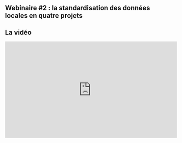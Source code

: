 ## Webinaire #2 : la standardisation des données locales en quatre projets

## La vidéo
<iframe width="560" height="315" sandbox="allow-same-origin allow-scripts allow-popups" src="https://aperi.tube/videos/embed/d28ee50f-a4cb-42ab-842a-87a86b83aac8" frameborder="0" allowfullscreen></iframe>